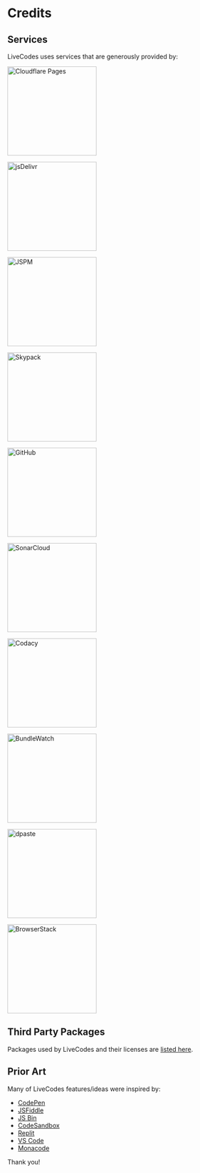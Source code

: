 # Credits

## Services

LiveCodes uses services that are generously provided by:

<p>
<a href="https://pages.cloudflare.com/" target="_blank" title="Cloudflare Pages">
  <img alt="Cloudflare Pages" width="200" style={{margin: "0.5em"}} src="/docs/img/credits/cloudflare-pages.svg">
</img></a>
</p>
<p>
<a href="https://www.jsdelivr.com/" target="_blank" title="jsDelivr">
  <img alt="jsDelivr" width="200" style={{margin: "0.5em"}} src="/docs/img/credits/jsdelivr.svg">
</img></a>
</p>
<p>
<a href="https://jspm.org/" target="_blank" title="JSPM">
  <img alt="JSPM" width="200" style={{margin: "0.5em"}} src="/docs/img/credits/jspm.png">
</img></a>
</p>
<p>
<a href="https://www.skypack.dev/" target="_blank" title="Skypack">
  <img alt="Skypack" width="200" style={{margin: "0.5em"}} src="/docs/img/credits/skypack.svg">
</img></a>
</p>
<p>
<a href="https://github.com/" target="_blank" title="GitHub">
  <img alt="GitHub" width="200" style={{margin: "0.5em"}} src="/docs/img/credits/github.png">
</img></a>
</p>
<p>
<a href="https://www.sonarsource.com/products/sonarcloud/" target="_blank" title="SonarCloud">
  <img alt="SonarCloud" width="200" style={{margin: "0.5em"}} src="/docs/img/credits/sonarcloud.svg">
</img></a>
</p>
<p>
<a href="https://www.codacy.com/" target="_blank" title="Codacy">
  <img alt="Codacy" width="200" style={{margin: "0.5em"}} src="/docs/img/credits/codacy.svg">
</img></a>
</p>
<p>
<a href="https://bundlewatch.io/" target="_blank" title="BundleWatch">
  <img alt="BundleWatch" width="200" style={{margin: "0.5em"}} src="/docs/img/credits/bundlewatch.svg">
</img></a>
</p>
<p>
<a href="https://dpaste.com/" target="_blank" title="dpaste">
  <img alt="dpaste" width="200" style={{margin: "0.5em"}} src="/docs/img/credits/dpaste.png">
</img></a>
</p>
<p>
<a href="https://www.browserstack.com/" target="_blank" title="BrowserStack">
  <img alt="BrowserStack" width="200" style={{margin: "0.5em"}} src="/docs/img/credits/browserstack.svg">
</img></a>
</p>

## Third Party Packages

Packages used by LiveCodes and their licenses are [listed here](https://github.com/live-codes/livecodes/blob/develop/vendor-licenses.md).

## Prior Art

Many of LiveCodes features/ideas were inspired by:

- [CodePen](https://codepen.io/)
- [JSFiddle](https://jsfiddle.net/)
- [JS Bin](https://jsbin.com/)
- [CodeSandbox](https://codesandbox.io/)
- [Replit](https://replit.com/)
- [VS Code](https://code.visualstudio.com/)
- [Monacode](https://github.com/lukejacksonn/monacode/)

Thank you!
